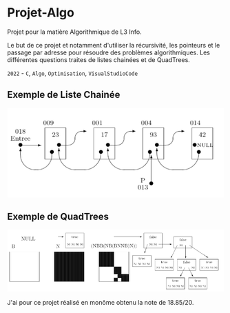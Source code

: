 # Projet-Algo
Projet pour la matière Algorithmique de L3 Info.

Le but de ce projet et notamment d'utiliser la récursivité, les pointeurs et le passage par adresse pour résoudre des problèmes algorithmiques.
Les différentes questions traites de listes chainées et de QuadTrees.

`2022` - `C`, `Algo`, `Optimisation`, `VisualStudioCode`

## Exemple de Liste Chainée
![ListeChainee](Annexe/ListeChainee.png)


## Exemple de QuadTrees
![QuadTrees](Annexe/QuadTrees.png)

J'ai pour ce projet réalisé en monôme obtenu la note de 18.85/20.
